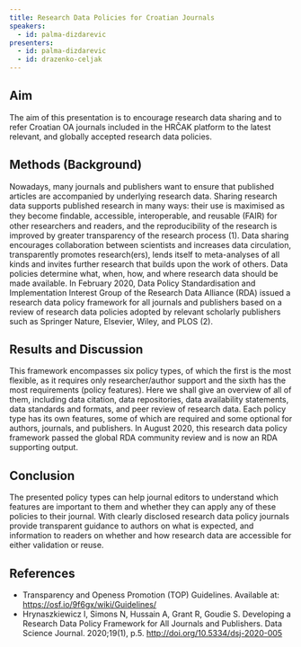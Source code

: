 ```yaml
---
title: Research Data Policies for Croatian Journals
speakers:
  - id: palma-dizdarevic
presenters:
  - id: palma-dizdarevic
  - id: drazenko-celjak
---
```


## Aim

The aim of this presentation is to encourage research data sharing and to refer Croatian OA journals included in the HRČAK platform to the latest relevant, and globally accepted research data policies.

## Methods (Background)

Nowadays, many journals and publishers want to ensure that published articles are accompanied by underlying research data. Sharing research data supports published research in many ways: their use is maximised as they become ﬁndable, accessible, interoperable, and reusable (FAIR) for other researchers and readers, and the reproducibility of the research is improved by greater transparency of the research process (1). Data sharing encourages collaboration between scientists and increases data circulation, transparently promotes research(ers), lends itself to meta-analyses of all kinds and invites further research that builds upon the work of others. Data policies determine what, when, how, and where research data should be made available. In February 2020, Data Policy Standardisation and Implementation Interest Group of the Research Data Alliance (RDA) issued a research data policy framework for all journals and publishers based on a review of research data policies adopted by relevant scholarly publishers such as Springer Nature, Elsevier, Wiley, and PLOS (2).

## Results and Discussion

This framework encompasses six policy types, of which the first is the most flexible, as it requires only researcher/author support and the sixth has the most requirements (policy features). Here we shall give an overview of all of them, including data citation, data repositories, data availability statements, data standards and formats, and peer review of research data. Each policy type has its own features, some of which are required and some optional for authors, journals, and publishers. In August 2020, this research data policy framework passed the global RDA community review and is now an RDA supporting output.

## Conclusion

The presented policy types can help journal editors to understand which features are important to them and whether they can apply any of these policies to their journal. With clearly disclosed research data policy journals provide transparent guidance to authors on what is expected, and information to readers on whether and how research data are accessible for either validation or reuse.

## References

- Transparency and Openess Promotion (TOP) Guidelines. Available at: https://osf.io/9f6gx/wiki/Guidelines/
- Hrynaszkiewicz I, Simons N, Hussain A, Grant R, Goudie S. Developing a Research Data Policy Framework for All Journals and Publishers. Data Science Journal. 2020;19(1), p.5. http://doi.org/10.5334/dsj-2020-005
